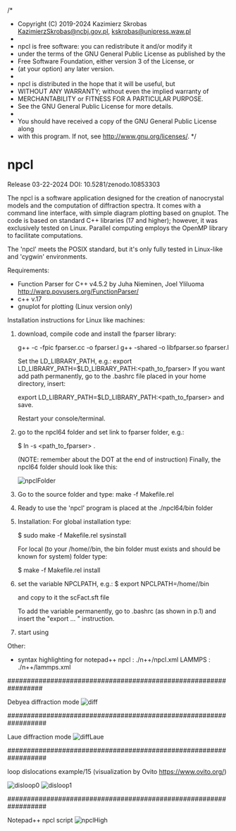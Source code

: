 /*
 * Copyright (C) 2019-2024 Kazimierz Skrobas <KazimierzSkrobas@ncbj.gov.pl>, <kskrobas@unipress.waw.pl>
 *
 * npcl is free software: you can redistribute it and/or modify it
 * under the terms of the GNU General Public License as published by the
 * Free Software Foundation, either version 3 of the License, or
 * (at your option) any later version.
 *
 * npcl is distributed in the hope that it will be useful, but
 * WITHOUT ANY WARRANTY; without even the implied warranty of
 * MERCHANTABILITY or FITNESS FOR A PARTICULAR PURPOSE.
 * See the GNU General Public License for more details.
 *
 * You should have received a copy of the GNU General Public License along
 * with this program.  If not, see <http://www.gnu.org/licenses/>.
 */
 
# npcl

Release 03-22-2024 DOI: 10.5281/zenodo.10853303

The npcl is a software application designed for the creation of nanocrystal models and the computation of diffraction spectra. It comes with a command line interface, with simple diagram plotting based on gnuplot. The code is based on standard C++ libraries (17 and higher); however, it was exclusively tested on Linux. Parallel computing employs the OpenMP library to facilitate computations. 

The 'npcl' meets the POSIX standard, but it's only fully tested in Linux-like and 'cygwin' environments.

Requirements:
* Function Parser for C++ v4.5.2 by Juha Nieminen, Joel Yliluoma  http://warp.povusers.org/FunctionParser/
* c++ v.17
* gnuplot for plotting (Linux version only)

Installation instructions for Linux like machines:
1. download, compile code  and install the fparser library:

    g++ -c -fpic fparser.cc -o fparser.l
    g++ -shared -o libfparser.so fparser.l 
    
   Set the LD_LIBRARY_PATH, e.g.:  export LD_LIBRARY_PATH=$LD_LIBRARY_PATH:<path_to_fparser>
   If you want add  path permanently, go to the .bashrc file placed in your home directory, insert:
   
   export LD_LIBRARY_PATH=$LD_LIBRARY_PATH:<path_to_fparser> and save. 
   
   Restart your console/terminal.
2. go to the npcl64 folder and set link to fparser folder, e.g.: 

   $ ln -s <path_to_fparser> .
   
    (NOTE: remember about the DOT at the end of instruction)
    Finally, the npcl64 folder should look like this:
        
    ![npclFolder](images/npclFolder.png)

    
4. Go to the source folder and type:
    make -f Makefile.rel
    
5. Ready to use the 'npcl' program is placed at the ./npcl64/bin folder
6. Installation: 
    For global installation type:
    
    $ sudo make -f Makefile.rel sysinstall
    
    For local (to your /home/<user>/bin, the bin folder must exists and should be known for system) folder type:
 
    $ make -f Makefile.rel install
    
7. set the variable NPCLPATH, e.g.:
    $ export NPCLPATH=/home/<user>/bin
    
    and copy to it  the scFact.sft   file
    
    To add the variable permanently, go to .bashrc (as shown in p.1) and insert the "export ... " instruction.
    
8. start using 
   
    
Other:
* syntax highlighting for notepad++
    npcl   :  ./n++/npcl.xml
    LAMMPS :  ./n++/lammps.xml

#################################################################


Debyea diffraction mode
![diff](images/im01.png)

##################################################################


Laue diffraction mode
![diffLaue](images/leed_si111_7x7.png)

##################################################################

loop dislocations example/15 (visualization by Ovito https://www.ovito.org/)

![disloop0](images/pic00.png)
![disloop1](example/17/disloc.png)

##################################################################

Notepad++ npcl script
![npclHigh](images/highNpcl.png)

